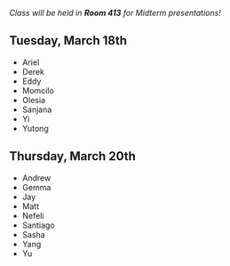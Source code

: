 _Class will be held in **Room 413** for Midterm presentations!_

## Tuesday, March 18th

- Ariel
- Derek
- Eddy
- Momcilo
- Olesia
- Sanjana
- Yi
- Yutong

## Thursday, March 20th

- Andrew
- Gemma
- Jay
- Matt
- Nefeli
- Santiago
- Sasha
- Yang
- Yu
